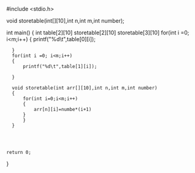 #include <stdio.h>

void storetable(int[][10],int n,int m,int number);

int main() {
    int table[2][10]
      storetable[2][10]
      storetable[3][10]
      for(int i =0; i<m;i++)
      {
          printf("%d\t",table[0][i]);
          
      }
      for(int i =0; i<m;i++)
      {
          printf("%d\t",table[1][i]);
          
      }
      
      void storetable(int arr[][10],int n,int m,int number)
      {
          for(int i=0;i<m;i++)
          {
              arr[n][i]=numbe*(i+1)
          }
          }
      }
      
    
    

    return 0;
}

